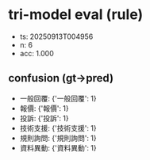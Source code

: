 # tri-model eval (rule)
- ts: 20250913T004956
- n: 6
- acc: 1.000

## confusion (gt->pred)
- 一般回覆: {'一般回覆': 1}
- 報價: {'報價': 1}
- 投訴: {'投訴': 1}
- 技術支援: {'技術支援': 1}
- 規則詢問: {'規則詢問': 1}
- 資料異動: {'資料異動': 1}